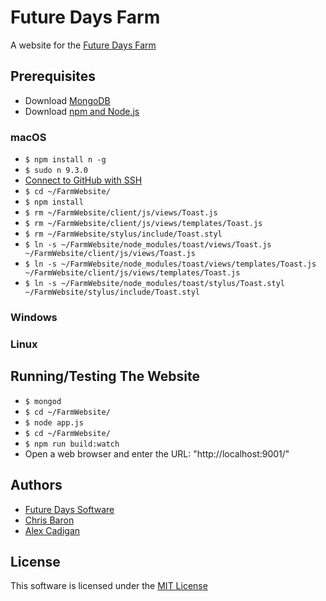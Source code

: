 # Future Days Farm

A website for the [Future Days Farm](InsertLinkToWebsite)

## Prerequisites

* Download [MongoDB](https://docs.mongodb.com/manual/administration/install-community/)
* Download [npm and Node.js](https://nodejs.org/en/)

### macOS

* `$ npm install n -g`
* `$ sudo n 9.3.0`
* [Connect to GitHub with SSH](https://help.github.com/articles/connecting-to-github-with-ssh/)
* `$ cd ~/FarmWebsite/`
* `$ npm install`
* `$ rm ~/FarmWebsite/client/js/views/Toast.js`
* `$ rm ~/FarmWebsite/client/js/views/templates/Toast.js`
* `$ rm ~/FarmWebsite/stylus/include/Toast.styl`
* `$ ln -s ~/FarmWebsite/node_modules/toast/views/Toast.js ~/FarmWebsite/client/js/views/Toast.js`
* `$ ln -s ~/FarmWebsite/node_modules/toast/views/templates/Toast.js ~/FarmWebsite/client/js/views/templates/Toast.js`
* `$ ln -s ~/FarmWebsite/node_modules/toast/stylus/Toast.styl ~/FarmWebsite/stylus/include/Toast.styl`

### Windows

### Linux

## Running/Testing The Website

* `$ mongod`
* `$ cd ~/FarmWebsite/`
* `$ node app.js`
* `$ cd ~/FarmWebsite/`
* `$ npm run build:watch`
* Open a web browser and enter the URL: "http://localhost:9001/"

## Authors

* [Future Days Software](https://github.com/FutureDaysSoftware)
* [Chris Baron](https://github.com/cbaron)
* [Alex Cadigan](https://github.com/AlexCadigan)

## License

This software is licensed under the [MIT License](LICENSE)
